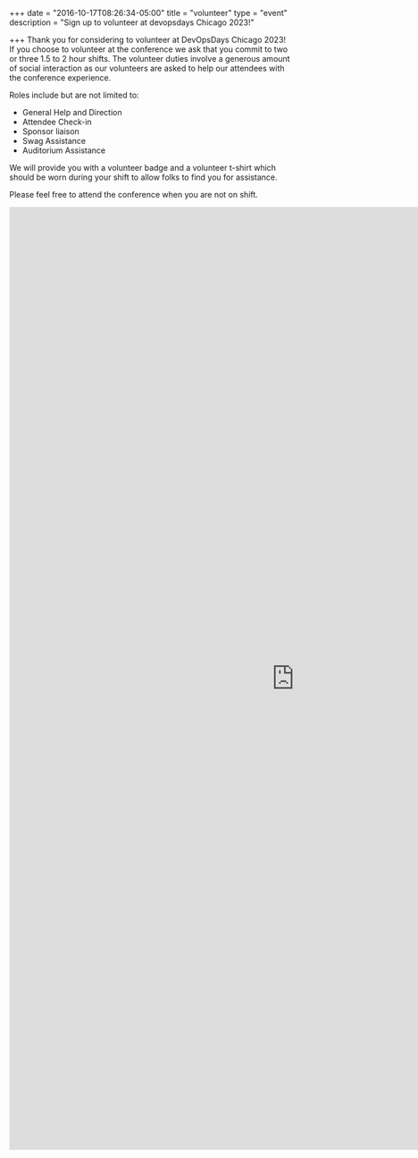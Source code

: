 +++
date = "2016-10-17T08:26:34-05:00"
title = "volunteer"
type = "event"
description = "Sign up to volunteer at devopsdays Chicago 2023!"

+++
Thank you for considering to volunteer at DevOpsDays Chicago 2023!   If you choose to volunteer at the conference we ask that you commit to two or three 1.5 to 2 hour shifts.  The volunteer duties involve a generous amount of social interaction as our volunteers are asked to help our attendees with the conference experience.

Roles include but are not limited to:

- General Help and Direction
- Attendee Check-in
- Sponsor liaison
- Swag Assistance
- Auditorium Assistance

We will provide you with a volunteer badge and a volunteer t-shirt which should be worn during your shift to allow folks to find you for assistance.

Please feel free to attend the conference when you are not on shift.

<iframe src="https://docs.google.com/forms/d/e/1FAIpQLSdHq7Mw0mE6MZ4ZBCiVOAa5AR2IqnD7NOyVEeit4fKkMujkfQ/viewform?embedded=true" width="1020" height="1687" frameborder="0" marginheight="0" marginwidth="0">Loading…</iframe>